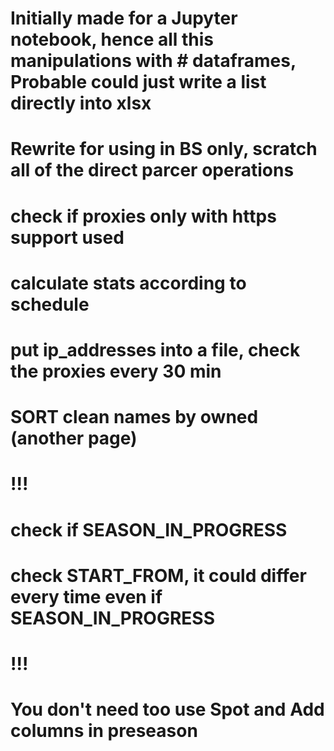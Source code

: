 # Initially made for a Jupyter notebook, hence all this manipulations with # dataframes, Probable could just write a list directly into xlsx

# Rewrite for using in BS only, scratch all of the direct parcer operations

# check if proxies only with https support used

# calculate stats according to schedule
# put ip_addresses into a file, check the proxies every 30 min
# SORT clean names by owned (another page)

# !!!
# check if SEASON_IN_PROGRESS
# check START_FROM, it could differ every time even if SEASON_IN_PROGRESS
# !!!

# You don't need too use Spot and Add columns in preseason
